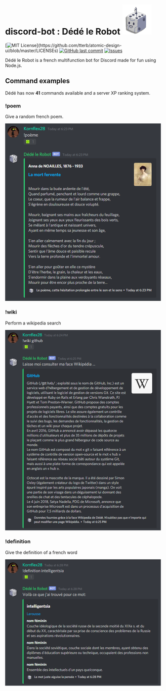 # discord-bot : Dédé le Robot ![Dédé le Robot ](img/bot_icon.png?raw=true)
[![MIT License](https://img.shields.io/apm/l/atomic-design-ui.svg?)](https://github.com/tterb/atomic-design-ui/blob/master/LICENSEs) [![GitHub last commit](https://img.shields.io/github/last-commit/google/skia.svg?style=flat)]() [![Issues](https://img.shields.io/github/issues/Kornflex28/discord-bot?color=0088ff)]()

Dédé le Robot is a french multifunction bot for Discord made for fun using Node.js.

## Command examples
Dédé has now **41** commands available and a server XP ranking system.

### !poem 
Give a random french poem.

![](img/poem_example.png) 

### !wiki
Perform a wikipedia search

![](img/wiki_example.png) 

### !definition
Give the definition of a french word

![](img/definition_example.png)

